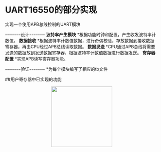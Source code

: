 
UART16550的部分实现
===============
实现一个使用APB总线控制的UART模块

--------设计--------
**波特率产生模块**
	*根据功能时钟和配置，产生收发波特率计数值。
**数据接收**
	*根据波特率计数值数据，进行奇偶校验，存放数据到接收数据寄存器，再由CPU经过APB总线读取数据。
**数据发送**
	*CPU通过APB总线将需要发送的数据放到发送数据寄存器，根据波特率计数值数据进行数据发送。
**寄存器配置**
	*实现APB读写寄存器功能。


--------验证--------
	*为每个模块编写了相应的tb文件


##用户寄存器中已实现的功能
<div align=center><img src="https://github.com/Himekouu/uart16550/tree/main/doc/User Registers.png" height="200"/> </div>